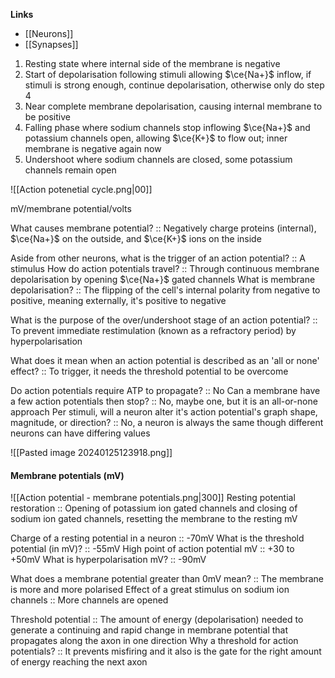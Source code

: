 **Links**
- [[Neurons]]
- [[Synapses]]

1. Resting state where internal side of the membrane is negative
2. Start of depolarisation following stimuli allowing $\ce{Na+}$ inflow, if stimuli is strong enough, continue depolarisation, otherwise only do step 4
3. Near complete membrane depolarisation, causing internal membrane to be positive
4. Falling phase where sodium channels stop inflowing $\ce{Na+}$ and potassium channels open, allowing $\ce{K+}$ to flow out; inner membrane is negative again now
5. Undershoot where sodium channels are closed, some potassium channels remain open

![[Action potenetial cycle.png|00]]

mV/membrane potential/volts

What causes membrane potential? :: Negatively charge proteins (internal), $\ce{Na+}$ on the outside, and $\ce{K+}$ ions on the inside

Aside from other neurons, what is the trigger of an action potential? :: A stimulus
How do action potentials travel? :: Through continuous membrane depolarisation by opening $\ce{Na+}$ gated channels
What is membrane depolarisation? :: The flipping of the cell's internal polarity from negative to positive, meaning externally, it's positive to negative


What is the purpose of the over/undershoot stage of an action potential? :: To prevent immediate restimulation (known as a refractory period) by hyperpolarisation

What does it mean when an action potential is described as an 'all or none' effect? :: To trigger, it needs the threshold potential to be overcome

Do action potentials require ATP to propagate? :: No
Can a membrane have a few action potentials then stop? :: No, maybe one, but it is an all-or-none approach
Per stimuli, will a neuron alter it's action potential's graph shape, magnitude, or direction? :: No, a neuron is always the same though different neurons can have differing values

![[Pasted image 20240125123918.png]]

#### Membrane potentials (mV)
![[Action potential - membrane potentials.png|300]]
Resting potential restoration :: Opening of potassium ion gated channels and closing of sodium ion gated channels, resetting the membrane to the resting mV

Charge of a resting potential in a neuron :: -70mV
What is the threshold potential (in mV)? :: -55mV
High point of action potential mV :: +30 to +50mV
What is hyperpolarisation mV? :: -90mV


What does a membrane potential greater than 0mV mean? :: The membrane is more and more polarised
Effect of a great stimulus on sodium ion channels :: More channels are  opened

Threshold potential :: The amount of energy (depolarisation) needed to generate a continuing and rapid change in membrane potential that propagates along the axon in one direction
Why a threshold for action potentials? :: It prevents misfiring and it also is the gate for the right amount of energy reaching the next axon
